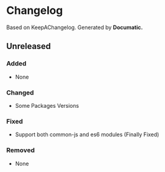 # Changelog

Based on KeepAChangelog.
Generated by **Documatic.**

## Unreleased

### Added

* None

### Changed

* Some Packages Versions

### Fixed

* Support both common-js and es6 modules (Finally Fixed)

### Removed

* None
